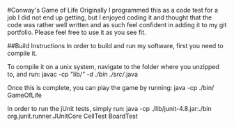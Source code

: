 #Conway's Game of Life
Originally I programmed this as a code test for a job I did not end up getting, but I enjoyed coding it and thought that the code was rather well written and as such feel confident in adding it to my git portfolio. Please feel free to use it as you see fit.

##Build Instructions
In order to build and run my software, first you need to compile it. 

To compile it on a unix system, navigate to the folder where you unzipped to, and run: javac -cp "lib/*" -d ./bin ./src/*.java

Once this is complete, you can play the game by running: java -cp ./bin/ GameOfLife

In order to run the jUnit tests, simply run: java -cp ./lib/junit-4.8.jar:./bin org.junit.runner.JUnitCore CellTest BoardTest
